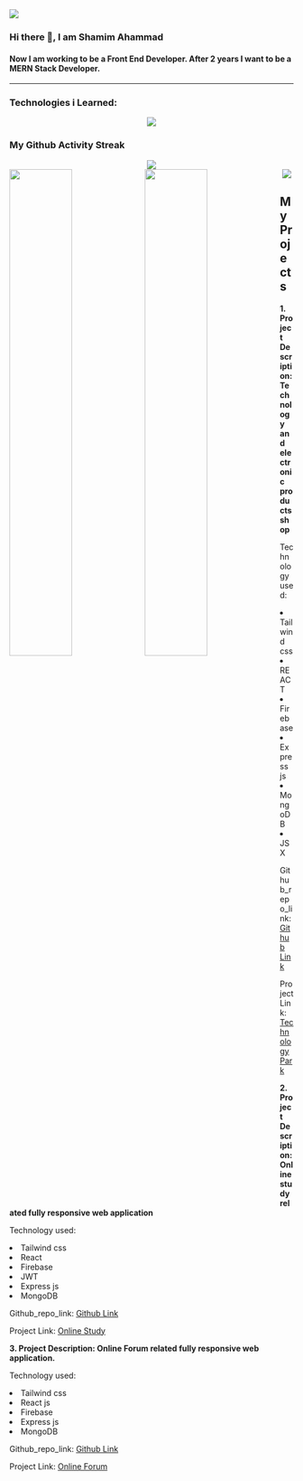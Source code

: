 

<img src="https://media.licdn.com/dms/image/D5616AQGAqT83Ff-V_A/profile-displaybackgroundimage-shrink_350_1400/0/1703077027609?e=1715817600&v=beta&t=MxaLNB9vlEoVTgqiIhcHm0GOZWY9CqObTS0DuZLf9w4"/>

### Hi there 👋, I am Shamim Ahammad
#### Now I am working to be a Front End Developer. After 2 years I want to be a MERN Stack Developer.
<hr>

<h3 align="left">Technologies i Learned:</h3>
<p align="center">
  <a href="https://skillicons.dev">
    <img src="https://skillicons.dev/icons?i=html,css,figma,js,bootstrap,tailwind,react,firebase,nodejs,express,mongodb" />
  </a>
</p>

<h3>My Github Activity Streak</h3>
<div align="center">
  <img src="https://streak-stats.demolab.com/?user=shamimfstack&theme=dark"/>
</div>
<div>
  <img align="left" width="47%" src="http://github-profile-summary-cards.vercel.app/api/cards/stats?username=shamimfstack&theme=dark"/>
  <img align="left" width="47%" src="http://github-profile-summary-cards.vercel.app/api/cards/repos-per-language?username=shamimfstack&theme=dark" />
</div>

<div align="center">
  <img src="http://github-profile-summary-cards.vercel.app/api/cards/profile-details?username=shamimfstack&theme=dark"/>
</div>



<h2>My Projects</h2>
<div>
  <p><b>1. Project Description: Technology and electronic products shop</b></p>
  <p>Technology used: 
  <li>Tailwind css</li>
  <li>REACT</li>
    <li>Firebase</li>
    <li>Express js</li>
    <li>MongoDB</li>
    <li>JSX</li>
  </p>
  <p>Github_repo_link: <a href="https://github.com/programming-hero-web-course-4/b8a10-brandshop-client-side-shamimfstack">Github Link</a></p>
  <p>Project Link: <a href="https://mod-auth-4.web.app">Technology Park</a></p>
</div>

<div>
  <p><b>2. Project Description: Online study related fully responsive web application</b></p>
  <p>Technology used: 
  <li>Tailwind css</li>
  <li>React</li>
  <li>Firebase</li>
  <li>JWT</li>
  <li>Express js</li>
  <li>MongoDB</li>
  </p>
  <p>Github_repo_link: <a href="https://github.com/Porgramming-Hero-web-course/b8a11-client-side-shamimfstack">Github Link</a></p>
  <p>Project Link: <a href="https://online-study-4b7f0.web.app">Online Study</a></p>
  
</div>

<div>
  <p><b>3. Project Description: Online Forum related fully responsive web application.</b></p>
  <p>Technology used: 
  <li>Tailwind css</li>
  <li>React js</li>
  <li>Firebase</li>
  <li>Express js</li>
  <li>MongoDB</li>
  </p>
  <p>Github_repo_link: <a href="https://github.com/programming-hero-web-course-4/b8a10-brandshop-client-side-shamimfstack">Github Link</a></p>
  <p>Project Link: <a href="https://concept-1-bbffd.web.app">Online Forum</a></p>
</div>





